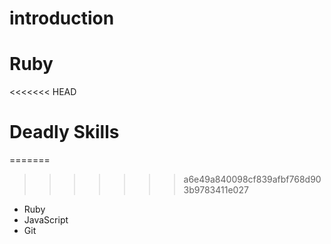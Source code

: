 # introduction
# Ruby
<<<<<<< HEAD

# Deadly Skills
=======
>>>>>>> a6e49a840098cf839afbf768d903b9783411e027
* Ruby
* JavaScript
* Git
